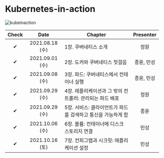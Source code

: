 # Kubernetes-in-action
![kubeinaction](https://user-images.githubusercontent.com/41745717/132219794-77ffa66c-7924-459e-8dbe-112bd14743dc.jpeg)


|Check|Date|Chapter|Presenter|
|:--:|:--:|--|:--:|
|✔|2021.08.18 (수)|1장. 쿠버네티스 소개|정원|
|✔|2021.09.01 (수)|2장. 도커와 쿠버네티스 첫걸음|종윤, 민성|
|✔|2021.09.08 (수)|3장. 파드: 쿠버네티스에서 컨테이너 실행|종윤, 민성|
|✔|2021.09.29 (수)|4장. 레플리케이션과 그 밖의 컨트롤러: 관리되는 파드 배포|정원|
|✔|2021.09.29 (수)|5장. 서비스: 클라이언트가 파드를 검색하고 통신을 가능하게 함|종윤|
|✔|2021.10.06 (수)|6장. 볼륨: 컨테이너에 디스크 스토리지 연결|민성|
|✔|2021.10.16 (토)|7장. 컨피그맵과 시크릿: 애플리케이션 설정|민성|
